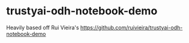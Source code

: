 # trustyai-odh-notebook-demo

Heavily based off Rui Vieira's https://github.com/ruivieira/trustyai-odh-notebook-demo

